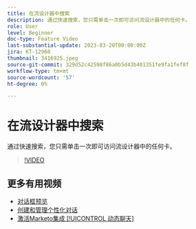 ```yaml
---
title: 在流设计器中搜索
description: 通过快速搜索，您只需单击一次即可访问流设计器中的任何卡。
role: User
level: Beginner
doc-type: Feature Video
last-substantial-update: 2023-03-20T00:00:00Z
jira: KT-12968
thumbnail: 3416925.jpeg
source-git-commit: 329d52c42598f86a0b5d43b401351fe9fa1fef8f
workflow-type: tm+mt
source-wordcount: '57'
ht-degree: 0%

---
```



# 在流设计器中搜索

通过快速搜索，您只需单击一次即可访问流设计器中的任何卡。

>[!VIDEO](https://video.tv.adobe.com/v/3416925/?quality=12&learn=on)

## 更多有用视频

* [对话框预览 ](dialogue-preview.md)
* [创建和管理个性化对话](dialogue-management.md)
* [激活Marketo集成 [!UICONTROL 动态聊天] ](marketo-integration.md)
